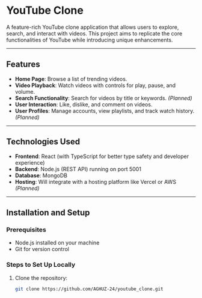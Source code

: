 # YouTube Clone

A feature-rich YouTube clone application that allows users to explore, search, and interact with videos. This project aims to replicate the core functionalities of YouTube while introducing unique enhancements.

---

## Features

- **Home Page**: Browse a list of trending videos.
- **Video Playback**: Watch videos with controls for play, pause, and volume.
- **Search Functionality**: Search for videos by title or keywords. *(Planned)*
- **User Interaction**: Like, dislike, and comment on videos.
- **User Profiles**: Manage accounts, view playlists, and track watch history. *(Planned)*

---

## Technologies Used

- **Frontend**: React (with TypeScript for better type safety and developer experience)
- **Backend**: Node.js (REST API) running on port 5001
- **Database**: MongoDB 
- **Hosting**: Will integrate with a hosting platform like Vercel or AWS *(Planned)*

---

## Installation and Setup

### Prerequisites
- Node.js installed on your machine
- Git for version control

### Steps to Set Up Locally
1. Clone the repository:
   ```bash
   git clone https://github.com/AGHUZ-24/youtube_clone.git
